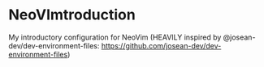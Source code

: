 # NeoVImtroduction

My introductory configuration for NeoVim (HEAVILY inspired by @josean-dev/dev-environment-files: https://github.com/josean-dev/dev-environment-files)
